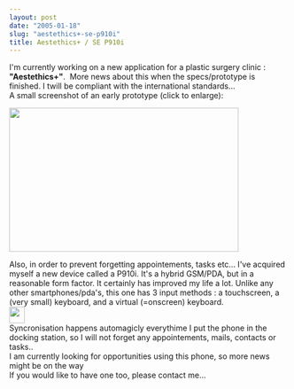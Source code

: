 ```yaml
---
layout: post
date: "2005-01-18"
slug: "aestethics+-se-p910i"
title: Aestethics+ / SE P910i
---
```


<p>
I&#39;m currently working on a new application for a plastic surgery clinic :&nbsp; <strong>&quot;Aestethics+&quot;</strong>.&nbsp;&nbsp;More news about this when the specs/prototype is finished. I twill be compliant with the international standards...<br />
A small screenshot of an early prototype (click to enlarge): 
</p>
<p>
<a href="http://www.corebvba.be/blog/content/binary/aestethics+.GIF" target="_new"><img style="width: 414px; height: 260px" src="/blog/content/binary/aestethics+.GIF" border="0" alt="" width="414" height="260" /></a>
</p>
<p>
Also, in order to prevent forgetting appointements, tasks etc... I&#39;ve acquired myself a new device called a P910i. It&#39;s a hybrid GSM/PDA, but in a reasonable form factor. It certainly has improved my life a lot. Unlike any other smartphones/pda&#39;s, this one has 3 input methods : a touchscreen, a (very small) keyboard, and a virtual (=onscreen) keyboard.<br />
<img src="/blog/content/binary/p910i.jpg" border="0" alt="" width="28" height="30" /><br />
Syncronisation happens automagicly everythime I put the phone in the docking station, so I will not forget any appointements, mails, contacts or tasks..<br />
I am currently looking for opportunities using this phone, so more news might be on the way<br />
If you would like to have one too, please contact me...
</p>
<p>
&nbsp;
</p>
<p>
&nbsp;
</p>
